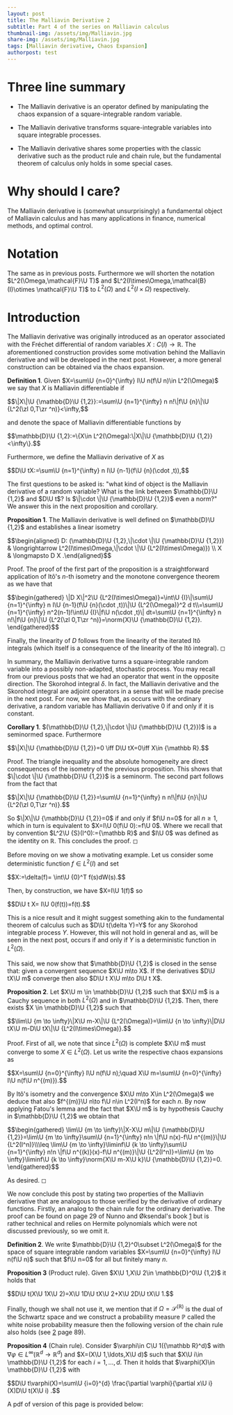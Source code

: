 ```yaml
---
layout: post
title: The Malliavin Derivative 2
subtitle: Part 4 of the series on Malliavin calculus
thumbnail-img: /assets/img/Malliavin.jpg
share-img: /assets/img/Malliavin.jpg
tags: [Malliavin derivative, Chaos Expansion]
authorpost: test
---
```


#  Three line summary

-   The Malliavin derivative is an operator defined by manipulating the
    chaos expansion of a square-integrable random variable.

-   The Malliavin derivative transforms square-integrable variables into
    square integrable processes.

-   The Malliavin derivative shares some properties with the classic
    derivative such as the product rule and chain rule, but the
    fundamental theorem of calculus only holds in some special cases.

# Why should I care?

The Malliavin derivative is (somewhat unsurprisingly) a fundamental
object of Malliavin calculus and has many applications in finance,
numerical methods, and optimal control.

# Notation

The same as in previous posts. Furthermore we will shorten the notation
$L^2(\Omega,\mathcal{F}\U T)$ and
$L^2(I\times\Omega,\mathcal{B}(I)\otimes \mathcal{F}\U T)$ to
$L^2(\Omega)$ and $L^2(I\times\Omega)$ respectively.

# Introduction

The Malliavin derivative was originally introduced as an operator
associated with the Fréchet differential of random variables
$X: C(I)\to {\mathbb R}$. The aforementioned construction provides some
motivation behind the Malliavin derivative and will be developed in the
next post. However, a more general construction can be obtained via the
chaos expansion.


**Definition 1**. Given $X=\sum\U {n=0}^{\infty} I\U n(f\U n)\in L^2(\Omega)$
we say that $X$ is Malliavin differentiable if


<div>
 $$\|X\|\U {\mathbb{D}\U {1,2}}:=\sum\U {n=1}^{\infty} n n!\|f\U {n}\|\U {L^2(\zl 0,T\zr ^n)}<\infty,$$
</div>


and denote the space of Malliavin differentiable functions by


<div>
 $$\mathbb{D}\U {1,2}:=\{X\in L^2(\Omega):\|X\|\U {\mathbb{D}\U {1,2}}<\infty\}.$$
</div>


Furthermore, we define the Malliavin derivative of $X$ as


<div>
 $$D\U tX:=\sum\U {n=1}^{\infty} n I\U {n-1}(f\U {n}(\cdot ,t)),$$
</div>




The first questions to be asked is: "what kind of object is the
Malliavin derivative of a random variable? What is the link between
$\mathbb{D}\U {1,2}$ and $D\U t$? Is $\|\cdot \|\U {\mathbb{D}\U {1,2}}$ even a
norm?" We answer this in the next proposition and corollary.


**Proposition 1**. The Malliavin derivative is well defined on
$\mathbb{D}\U {1,2}$ and establishes a linear isometry

<div>
 $$\begin{aligned}
        D: (\mathbb{D}\U {1,2},\|\cdot \|\U {\mathbb{D}\U {1,2}}) & \longrightarrow L^2(I\times\Omega,\|\cdot \|\U {L^2(I\times\Omega)}) \\
        X                                                   & \longmapsto D  X
        .\end{aligned}$$
</div>





Proof. The proof of the first part of the proposition is a
straightforward application of Itô's $n$-th isometry and the monotone
convergence theorem as we have that

<div>
 $$\begin{gathered}
        \|D  X\|^2\U {L^2(I\times\Omega)}=\int\U {I}\|\sum\U {n=1}^{\infty} n I\U {n-1}(f\U {n}(\cdot ,t))\|\U {L^2(\Omega)}^2 d t\\=\sum\U {n=1}^{\infty} n^2(n-1)!\int\U {I}\|f\U n(\cdot ,t)\| dt=\sum\U {n=1}^{\infty} n n!\|f\U {n}\|\U {L^2(\zl 0,T\zr ^n)}=\norm{X}\U {\mathbb{D}\U {1,2}}.
    \end{gathered}$$
</div>

  Finally, the linearity of $D$ follows from the
linearity of the iterated Itô integrals (which itself is a consequence
of the linearity of the Itô integral). ◻


In summary, the Malliavin derivative turns a square-integrable random
variable into a possibly non-adapted, stochastic process. You may recall
from our previous posts that we had an operator that went in the
opposite direction. The Skorohod integral $\delta$. In fact, the
Malliavin derivative and the Skorohod integral are adjoint operators in
a sense that will be made precise in the next post. For now, we show
that, as occurs with the ordinary derivative, a random variable has
Malliavin derivative $0$ if and only if it is constant.


**Corollary 1**. $(\mathbb{D}\U {1,2},\|\cdot \|\U {\mathbb{D}\U {1,2}})$ is
a seminormed space. Furthermore


<div>
 $$\|X\|\U {\mathbb{D}\U {1,2}}=0 \iff D\U tX=0\iff X\in {\mathbb R}.$$
</div>





Proof. The triangle inequality and the absolute homogeneity are direct
consequences of the isometry of the previous proposition. This shows
that $\|\cdot \|\U {\mathbb{D}\U {1,2}}$ is a seminorm. The second part
follows from the fact that


<div>
 $$\|X\|\U {\mathbb{D}\U {1,2}}=\sum\U {n=1}^{\infty} n n!\|f\U {n}\|\U {L^2(\zl 0,T\zr ^n)}.$$
</div>


So $\|X\|\U {\mathbb{D}\U {1,2}}=0$ if and only if $f\U n=0$ for all
$n\geq 1$, which in turn is equivalent to $X=I\U 0(f\U 0):=f\U 0$. Where we
recall that by convention $L^2\U {S}(I^0):={\mathbb R}$ and $I\U 0$ was
defined as the identity on ${\mathbb R}$. This concludes the proof. ◻


Before moving on we show a motivating example. Let us consider some
deterministic function $f\in L^2(I)$ and set


<div>
 $$X:=\delta(f)= \int\U {0}^T f(s)dW(s).$$
</div>

  Then, by construction, we have
$X=I\U 1(f)$ so

<div>
 $$D\U t X= I\U 0(f(t))=f(t).$$
</div>

  This is a nice result and it
might suggest something akin to the fundamental theorem of calculus such
as $D\U t(\delta Y)=Y$ for any Skorohod integrable process $Y$. However,
this will not hold in general and as, will be seen in the next post,
occurs if and only if $Y$ is a deterministic function in $L^2(\Omega)$.\
\
This said, we now show that $\mathbb{D}\U {1,2}$ is closed in the sense
that: given a convergent sequence $X\U m\to X$. If the derivatives
$D\U tX\U m$ converge then also $D\U t X\U m\to D\U t X$.


**Proposition 2**. Let $X\U m \in \mathbb{D}\U {1,2}$ such that $X\U m$ is a
Cauchy sequence in both $L^2(\Omega)$ and in $\mathbb{D}\U {1,2}$. Then,
there exists $X \in \mathbb{D}\U {1,2}$ such that


<div>
 $$\lim\U {m \to \infty}\|X\U m-X\|\U {L^2(\Omega)}=\lim\U {n \to \infty}\|D\U tX\U m-D\U tX\|\U {L^2(I\times\Omega)}.$$
</div>





Proof. First of all, we note that since $L^2(\Omega)$ is complete
$X\U m$ must converge to some $X\in L^2(\Omega)$. Let us write the
respective chaos expansions as


<div>
 $$X=\sum\U {n=0}^{\infty} I\U n(f\U n);\quad X\U m=\sum\U {n=0}^{\infty} I\U n(f\U n^{(m)}).$$
</div>


By Itô's isometry and the convergence $X\U m\to X\in L^2(\Omega)$ we
deduce that also $f^{(m)}\U n\to f\U n\in L^2(I^n)$ for each $n$. By now
applying Fatou's lemma and the fact that $X\U m$ is by hypothesis Cauchy
in $\mathbb{D}\U {1,2}$ we obtain that

<div>
 $$\begin{gathered}
        \lim\U {m \to \infty}\|X-X\U m\|\U {\mathbb{D}\U {1,2}}=\lim\U {m \to \infty}\sum\U {n=1}^{\infty} n!n \|f\U n(x)-f\U n^{(m)}\|\U {L^2(I^n)}\\\leq \lim\U {m \to \infty}\liminf\U {k \to \infty}\sum\U {n=1}^{\infty} n!n \|f\U n^{(k)}(x)-f\U n^{(m)}\|\U {L^2(I^n)}=\lim\U {m \to \infty}\liminf\U {k \to \infty}\norm{X\U m-X\U k}\U {\mathbb{D}\U {1,2}}=0.
    \end{gathered}$$
</div>

  As desired. ◻


We now conclude this post by stating two properties of the Malliavin
derivative that are analogous to those verified by the derivative of
ordinary functions. Firstly, an analog to the chain rule for the
ordinary derivative. The proof can be found on page $29$ of Nunno and
Øksendal's book [1](https://link.springer.com/book/10.1007/978-3-540-78572-9) but is rather technical and relies
on Hermite polynomials which were not discussed previously, so we omit
it.


**Definition 2**. We write $\mathbb{D}\U {1,2}^0\subset L^2(\Omega)$ for
the space of square integrable random variables
$X=\sum\U {n=0}^{\infty} I\U n(f\U n)$ such that $f\U n=0$ for all but finitely
many $n$.



**Proposition 3** (Product rule). Given $X\U 1,X\U 2\in \mathbb{D}^0\U {1,2}$
it holds that

<div>
 $$D\U t(X\U 1X\U 2)=X\U 1D\U tX\U 2+X\U 2D\U tX\U 1.$$
</div>




Finally, though we shall not use it, we mention that if
$\Omega=\mathcal{S}^({\mathbb R})$ is the dual of the Schwartz space
and we construct a probability measure $\mathbb{P}$ called the white
noise probability measure then the following version of the chain rule
also holds (see [2](https://link.springer.com/book/10.1007/978-3-540-78572-9) page $89$).


**Proposition 4** (Chain rule). Consider
$\varphi\in C\U 1({\mathbb R}^d)$ with
$\nabla \varphi\in {L^\infty({\mathbb R}^d\to{\mathbb R}^d)}$ and
$X=(X\U 1,\ldots,X\U d)$ such that $X\U i\in \mathbb{D}\U {1,2}$ for each
$i=1,\ldots,d$. Then it holds that $\varphi(X)\in \mathbb{D}\U {1,2}$ with


<div>
 $$D\U t\varphi(X)=\sum\U {i=0}^{d} \frac{\partial \varphi}{\partial x\U i}(X)D\U t(X\U i) .$$
</div>



A pdf of version of this page is provided below:
<object data="/assets/Malliavin3.pdf" width="1000" height="1000" type='application/pdf'></object>

